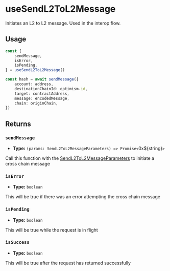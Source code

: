 # useSendL2ToL2Message

Initiates an L2 to L2 message. Used in the interop flow.

## Usage

```ts [example.ts]
const {
    sendMessage,
    isError,
    isPending,
} = useSendL2ToL2Message()

const hash = await sendMessage({
    account: address,
    destinationChainId: optimism.id,
    target: contractAddress,
    message: encodedMessage,
    chain: originChain,
})
```

## Returns

### `sendMessage`

- **Type:** `(params: SendL2ToL2MessageParameters) => Promise<`0x${string}`>`

Call this function with the [SendL2ToL2MessageParameters](https://github.com/ethereum-optimism/ecosystem/blob/main/packages/viem/docs/actions/sendL2ToL2Message.md#parameters) to initiate a cross chain message

### `isError`

- **Type:** `boolean`

This will be true if there was an error attempting the cross chain message 

### `isPending`

- **Type:** `boolean`

This will be true while the request is in flight

### `isSuccess`

- **Type:** `boolean`

This will be true after the request has returned successfully

